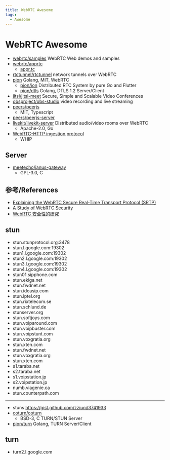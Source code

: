 ```yaml
---
title: WebRTC Awesome
tags:
  - Awesome
---
```


# WebRTC Awesome

- [webrtc/samples](https://github.com/webrtc/samples)
  WebRTC Web demos and samples
- [webrtc/apprtc](https://github.com/webrtc/apprtc)
  - [appr.tc](https://appr.tc)
- [rtctunnel/rtctunnel](https://github.com/rtctunnel/rtctunnel)
  network tunnels over WebRTC
- [pion](https://github.com/pion)
  Golang, MIT, WebRTC
  - [pion/ion](https://github.com/pion/ion)
    Distributed RTC System by pure Go and Flutter
  - [pion/dtls](https://github.com/pion/dtls)
    Golang, DTLS 1.2 Server/Client
- [jitsi/jitsi-meet](https://github.com/jitsi/jitsi-meet)
  Secure, Simple and Scalable Video Conferences
- [obsproject/obs-studio](https://github.com/obsproject/obs-studio)
  video recording and live streaming
- [peers/peerjs](https://github.com/peers/peerjs)
  - MIT, Typescript
- [peers/peerjs-server](https://github.com/peers/peerjs-server)
- [livekit/livekit-server](https://github.com/livekit/livekit-server)
  Distributed audio/video rooms over WebRTC
  - Apache-2.0, Go
- [WebRTC-HTTP ingestion protocol](https://www.ietf.org/archive/id/draft-ietf-wish-whip-01.html)
  - WHIP

## Server

- [meetecho/janus-gateway](https://github.com/meetecho/janus-gateway)
  - GPL-3.0, C

## 参考/References

- [Explaining the WebRTC Secure Real-Time Transport Protocol (SRTP)](https://www.callstats.io/blog/2018/05/16/explaining-webrtc-secure-real-time-transport-protocol-srtp)
- [A Study of WebRTC Security](https://webrtc-security.github.io)
- [WebRTC 安全性的研究](https://webrtc.org.cn/webrtc-security)

## stun

- stun.stunprotocol.org:3478
- stun.l.google.com:19302
- stun1.l.google.com:19302
- stun2.l.google.com:19302
- stun3.l.google.com:19302
- stun4.l.google.com:19302
- stun01.sipphone.com
- stun.ekiga.net
- stun.fwdnet.net
- stun.ideasip.com
- stun.iptel.org
- stun.rixtelecom.se
- stun.schlund.de
- stunserver.org
- stun.softjoys.com
- stun.voiparound.com
- stun.voipbuster.com
- stun.voipstunt.com
- stun.voxgratia.org
- stun.xten.com
- stun.fwdnet.net
- stun.voxgratia.org
- stun.xten.com
- s1.taraba.net
- s2.taraba.net
- s1.voipstation.jp
- s2.voipstation.jp
- numb.viagenie.ca
- stun.counterpath.com

---

- stuns https://gist.github.com/zziuni/3741933
- [coturn/coturn](https://github.com/coturn/coturn)
  - BSD-3, C TURN/STUN Server
- [pion/turn](https://github.com/pion/turn)
  Golang, TURN Server/Client

## turn

- turn2.l.google.com
